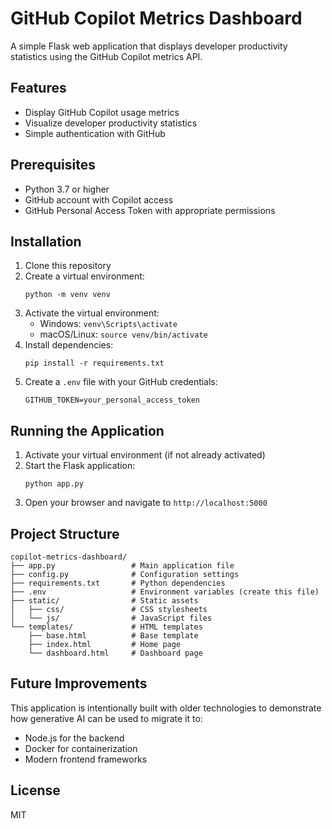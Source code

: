 # GitHub Copilot Metrics Dashboard

A simple Flask web application that displays developer productivity statistics using the GitHub Copilot metrics API.

## Features

- Display GitHub Copilot usage metrics
- Visualize developer productivity statistics
- Simple authentication with GitHub

## Prerequisites

- Python 3.7 or higher
- GitHub account with Copilot access
- GitHub Personal Access Token with appropriate permissions

## Installation

1. Clone this repository
2. Create a virtual environment:
   ```
   python -m venv venv
   ```
3. Activate the virtual environment:
   - Windows: `venv\Scripts\activate`
   - macOS/Linux: `source venv/bin/activate`
4. Install dependencies:
   ```
   pip install -r requirements.txt
   ```
5. Create a `.env` file with your GitHub credentials:
   ```
   GITHUB_TOKEN=your_personal_access_token
   ```

## Running the Application

1. Activate your virtual environment (if not already activated)
2. Start the Flask application:
   ```
   python app.py
   ```
3. Open your browser and navigate to `http://localhost:5000`

## Project Structure

```
copilot-metrics-dashboard/
├── app.py                 # Main application file
├── config.py              # Configuration settings
├── requirements.txt       # Python dependencies
├── .env                   # Environment variables (create this file)
├── static/                # Static assets
│   ├── css/               # CSS stylesheets
│   └── js/                # JavaScript files
└── templates/             # HTML templates
    ├── base.html          # Base template
    ├── index.html         # Home page
    └── dashboard.html     # Dashboard page
```

## Future Improvements

This application is intentionally built with older technologies to demonstrate how generative AI can be used to migrate it to:

- Node.js for the backend
- Docker for containerization
- Modern frontend frameworks

## License

MIT 